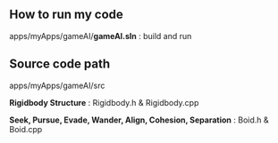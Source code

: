 ## How to run my code

apps/myApps/gameAI/**gameAI.sln** : build and run



## Source code path

apps/myApps/gameAI/src

**Rigidbody Structure** : Rigidbody.h & Rigidbody.cpp

**Seek, Pursue, Evade, Wander, Align, Cohesion, Separation** : Boid.h & Boid.cpp



